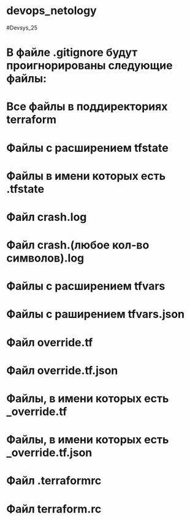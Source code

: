 # devops_netology
#Devsys_25

# В файле .gitignore будут проигнорированы следующие файлы:
# Все файлы в поддиректориях terraform
# Файлы с расширением tfstate
# Файлы в имени которых есть .tfstate
# Файл crash.log
# Файл crash.(любое кол-во символов).log
# Файлы с расширением tfvars
# Файлы с раширением tfvars.json
# Файл override.tf
# Файл override.tf.json
# Файлы, в имени которых есть _override.tf
# Файлы, в имени которых есть _override.tf.json
# Файл .terraformrc
# Файл terraform.rc
